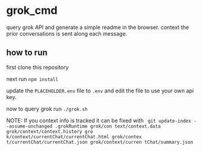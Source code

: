 # grok_cmd
query grok API and generate a simple readme in the browser. context the prior conversations is sent along each message.


## how to run
first clone this repository 

next run ```npm install```

update the `PLACEHOLDER.env` file to `.env` and edit the file to use your own api key.

now to query grok run ```./grok.sh ```



NOTE: If you context info is tracked it can be fixed with ``` git update-index --assume-unchanged .grokRuntime grok/con
text/context.data grok/context/context.history gro
k/context/currentChat/currentChat.html grok/contex
t/currentChat/currentChat.json grok/context/curren
tChat/summary.json```

